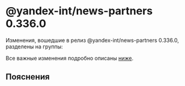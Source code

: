 # @yandex-int/news-partners 0.336.0

<!-- ЧЕЛОВЕЧЕСКОЕ ВСТУПЛЕНИЕ -->

Изменения, вошедшие в релиз @yandex-int/news-partners 0.336.0, разделены на группы:

Все важные изменения подробно описаны [ниже](#Пояснения).

## Пояснения

